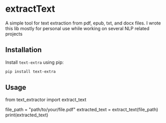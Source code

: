 # extractText


A simple tool for text extraction from pdf, epub, txt, and docx files. I wrote this lib mostly for personal use while working on several NLP related projects

## Installation

Install `text-extra` using pip:

```sh
pip install text-extra
```
## Usage

from text_extractor import extract_text

file_path = "path/to/your/file.pdf"
extracted_text = extract_text(file_path)
print(extracted_text)
